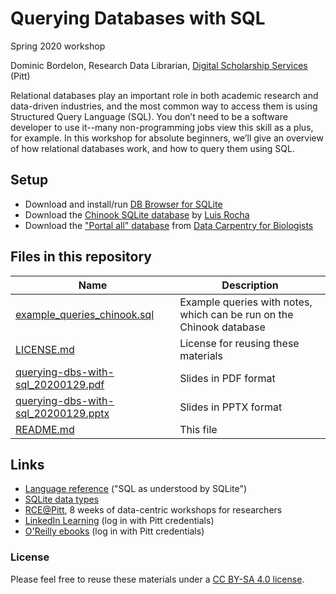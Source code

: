 # Querying Databases with SQL

Spring 2020 workshop

Dominic Bordelon, Research Data Librarian, [Digital Scholarship Services](https://library.pitt.edu/digital-scholarship-services) (Pitt)

Relational databases play an important role in both academic research and data-driven industries, and the most common way to access them is using Structured Query Language (SQL). You don’t need to be a software developer to use it--many non-programming jobs view this skill as a plus, for example. In this workshop for absolute beginners, we’ll give an overview of how relational databases work, and how to query them using SQL.

## Setup
* Download and install/run [DB Browser for SQLite](https://sqlitebrowser.org/dl/)
* Download the [Chinook SQLite database](https://github.com/lerocha/chinook-database/raw/master/ChinookDatabase/DataSources/Chinook_Sqlite.sqlite) by [Luis Rocha](https://github.com/lerocha)
* Download the ["Portal all" database](https://ndownloader.figshare.com/files/11188550) from [Data Carpentry for Biologists](https://datacarpentry.org/semester-biology/materials/datasets/)

## Files in this repository
|Name|Description|
|--|--|
|[example_queries_chinook.sql](example_queries_chinook.sql)|Example queries with notes, which can be run on the Chinook database|
|[LICENSE.md](LICENSE.md)|License for reusing these materials|
|[querying-dbs-with-sql_20200129.pdf](querying-dbs-with-sql_20200129.pdf)|Slides in PDF format|
|[querying-dbs-with-sql_20200129.pptx](querying-dbs-with-sql_20200129.pptx)|Slides in PPTX format|
|[README.md](README.md)|This file|

## Links
* [Language reference](https://sqlite.org/lang.html) ("SQL as understood by SQLite")
* [SQLite data types](https://www.sqlite.org/datatype3.html)
* [RCE@Pitt](http://rce.pitt.edu/), 8 weeks of data-centric workshops for researchers
* [LinkedIn Learning](https://www.linkedin.com/learning/search?keywords=sql) (log in with Pitt credentials)
* [O'Reilly ebooks](https://learning.oreilly.com/search/?query=SQL) (log in with Pitt credentials)

### License
Please feel free to reuse these materials under a [CC BY-SA 4.0 license](https://creativecommons.org/licenses/by-sa/4.0/).
